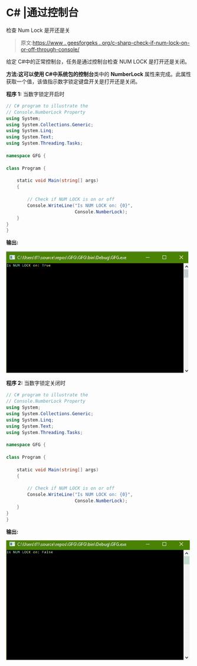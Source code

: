 # C# |通过控制台

检查 Num Lock 是开还是关

> 原文:[https://www . geesforgeks . org/c-sharp-check-if-num-lock-on-or-off-through-console/](https://www.geeksforgeeks.org/c-sharp-check-if-num-lock-is-on-or-off-through-console/)

给定 C#中的正常控制台，任务是通过控制台检查 NUM LOCK 是打开还是关闭。

**方法:**这可以使用 C#中系统包的**控制台**类中的 **NumberLock** 属性来完成。此属性获取一个值，该值指示数字锁定键盘开关是打开还是关闭。

**程序 1:** 当数字锁定开启时

```cs
// C# program to illustrate the
// Console.NumberLock Property
using System;
using System.Collections.Generic;
using System.Linq;
using System.Text;
using System.Threading.Tasks;

namespace GFG {

class Program {

    static void Main(string[] args)
    {

        // Check if NUM LOCK is on or off
        Console.WriteLine("Is NUM LOCK on: {0}",
                          Console.NumberLock);
    }
}
}
```

**输出:**

![](img/a2ebf189554ad56d949fe00294ac1f8a.png)

**程序 2:** 当数字锁定关闭时

```cs
// C# program to illustrate the
// Console.NumberLock Property
using System;
using System.Collections.Generic;
using System.Linq;
using System.Text;
using System.Threading.Tasks;

namespace GFG {

class Program {

    static void Main(string[] args)
    {

        // Check if NUM LOCK is on or off
        Console.WriteLine("Is NUM LOCK on: {0}",
                          Console.NumberLock);
    }
}
}
```

**输出:**

![](img/463ac476d58787639383adb6602acb45.png)